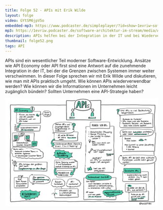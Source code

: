 ```yaml
---
title: Folge 52 - APIs mit Erik Wilde
layout: folge
video: GYtSM6jpV5o
embedded-mp3: https://www.podcaster.de/simpleplayer/?id=show~1evriw~software-architektur-im-stream~pod-8428699fa623bb2befd3fa0872&v=1615019909
mp3: https://1evriw.podcaster.de/software-architektur-im-stream/media/APIs.mp3
description: APIs helfen bei der Integration in der IT und bei Wiederverwendung.
thumbnail: folge52.png
tags: API
---
```


APIs sind ein wesentlicher Teil moderner Software-Entwicklung. Ansätze
wie API Economy oder API first sind eine Antwort auf die zunehmende
Integration in der IT, bei der die Grenzen zwischen Systemen immer
weiter verschwimmen. In dieser Folge sprechen wir mit Erik Wilde und
diskutieren, wie man mit APIs praktisch umgeht. Wie können APIs
wiederverwendbar werden? Wie können wir die Informationen im
Unternehmen leicht zugänglich bündeln? Sollten Unternehmen eine
API-Strategie haben?

![Sketchnotes](/sketchnotes/folge52.jpg)

